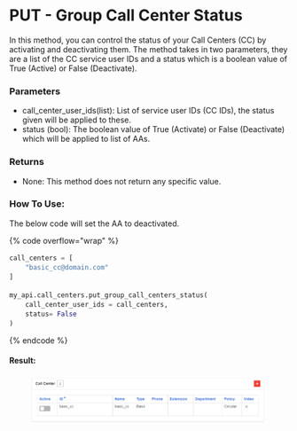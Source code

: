 # PUT - Group Call Center Status

In this method, you can control the status of your Call Centers (CC) by activating and deactivating them. The method takes in two parameters, they are a list of the CC service user IDs and a status which is a boolean value of True (Active) or False (Deactivate).

### Parameters&#x20;

* call\_center\_user\_ids(list): List of service user IDs (CC IDs), the status given will be applied to these.
* status (bool): The boolean value of True (Activate) or False (Deactivate) which will be applied to list of AAs.

### Returns

* None: This method does not return any specific value.

### How To Use:

The below code will set the AA to deactivated.

{% code overflow="wrap" %}
```python
call_centers = [
    "basic_cc@domain.com"
]

my_api.call_centers.put_group_call_centers_status(
    call_center_user_ids = call_centers,
    status= False
)
```
{% endcode %}

#### Result:

<figure><img src="../../../.gitbook/assets/image (13).png" alt=""><figcaption></figcaption></figure>

